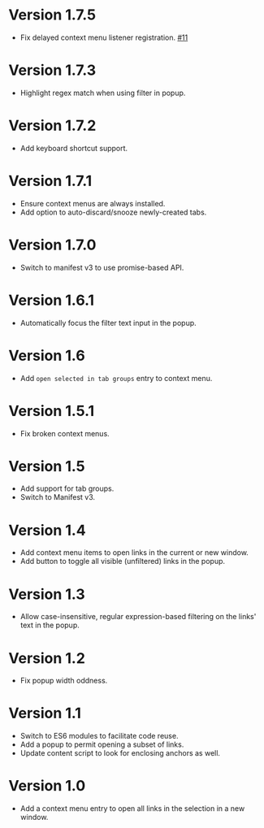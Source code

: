 # Version 1.7.5
* Fix delayed context menu listener registration. [#11](https://github.com/nkrishnaswami/open-selected-links/issues/11)
# Version 1.7.3
* Highlight regex match when using filter in popup.
# Version 1.7.2
* Add keyboard shortcut support.
# Version 1.7.1
* Ensure context menus are always installed.
* Add option to auto-discard/snooze newly-created tabs.
# Version 1.7.0
* Switch to manifest v3 to use promise-based API.
# Version 1.6.1
* Automatically focus the filter text input in the popup.
# Version 1.6
* Add `open selected in tab groups` entry to context menu.
# Version 1.5.1
* Fix broken context menus.
# Version 1.5
* Add support for tab groups. 
* Switch to Manifest v3.
# Version 1.4
* Add context menu items to open links in the current or new window.
* Add button to toggle all visible (unfiltered) links in the popup.
# Version 1.3
* Allow case-insensitive, regular expression-based filtering on the links' text in the popup.
# Version 1.2
* Fix popup width oddness.
# Version 1.1
* Switch to ES6 modules to facilitate code reuse.
* Add a popup to permit opening a subset of links.
* Update content script to look for enclosing anchors as well.
# Version 1.0
* Add a context menu entry to open all links in the selection in a new window.
